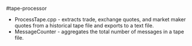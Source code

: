 #tape-processor

* ProcessTape.cpp - extracts trade, exchange quotes, and market maker quotes from a historical tape file and exports to a text file.
* MessageCounter - aggregates the total number of messages in a tape file.
